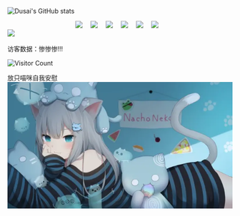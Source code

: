 


![Dusai's GitHub stats](https://github-readme-stats.vercel.app/api?username=yjrqz777)  

<div>


  <!-- profile logo 个人资料徽标 -->
  <div align="center">
    <a href="https://www.python.org/"><img src="https://img.shields.io/badge/蛇-python-blueblue" /></a>&emsp;
    <a href=""><img src="https://img.shields.io/badge/Twitter-推特-blue" /></a>&emsp;
    <a href=""><img src="https://img.shields.io/badge/YouTube-油管-c32136" /></a>&emsp;
    <a href=""><img src="https://img.shields.io/badge/WeChat-微信-07c160" /></a>&emsp;
    <a href=""><img src="https://img.shields.io/badge/Bilibili-B站-ff69b4" /></a>&emsp;
    <a href="https://blog.csdn.net/weixin_51681760/"><img src="https://img.shields.io/badge/CSDN-论坛-c32136" /></a>&emsp;
    <!-- visitor statistics logo 访客数统计徽标 -->
  </div>

  <!-- Snake Code Contribution Map 贪吃蛇代码贡献图 -->
  <img src="https://cdn.jsdelivr.net/gh/sun0225SUN/sun0225SUN/profile-snake-contrib/github-contribution-grid-snake-dark.svg" />

</div>

访客数据：惨惨惨!!!

![Visitor Count](https://profile-counter.glitch.me/Christmas/count.svg)


放只喵咪自我安慰  
![image](https://raw.githubusercontent.com/yjrqz777/picture/master/%E7%8C%AB%E7%BE%BD%E9%9B%AB/4.jpg)